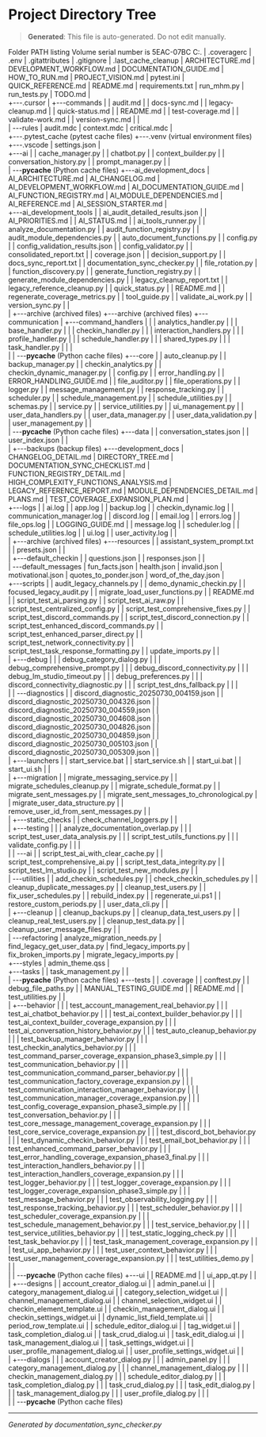 # Project Directory Tree

> **Generated**: This file is auto-generated. Do not edit manually.

Folder PATH listing
Volume serial number is 5EAC-07BC
C:.
|   .coveragerc
|   .env
|   .gitattributes
|   .gitignore
|   .last_cache_cleanup
|   ARCHITECTURE.md
|   DEVELOPMENT_WORKFLOW.md
|   DOCUMENTATION_GUIDE.md
|   HOW_TO_RUN.md
|   PROJECT_VISION.md
|   pytest.ini
|   QUICK_REFERENCE.md
|   README.md
|   requirements.txt
|   run_mhm.py
|   run_tests.py
|   TODO.md
|   
+---.cursor
|   +---commands
|   |       audit.md
|   |       docs-sync.md
|   |       legacy-cleanup.md
|   |       quick-status.md
|   |       README.md
|   |       test-coverage.md
|   |       validate-work.md
|   |       version-sync.md
|   |       
|   \---rules
|           audit.mdc
|           context.mdc
|           critical.mdc
|           
+---.pytest_cache
    (pytest cache files)
+---.venv
    (virtual environment files)
+---.vscode
|       settings.json
|       
+---ai
|   |   cache_manager.py
|   |   chatbot.py
|   |   context_builder.py
|   |   conversation_history.py
|   |   prompt_manager.py
|   |   
|   \---__pycache__
    (Python cache files)
+---ai_development_docs
|       AI_ARCHITECTURE.md
|       AI_CHANGELOG.md
|       AI_DEVELOPMENT_WORKFLOW.md
|       AI_DOCUMENTATION_GUIDE.md
|       AI_FUNCTION_REGISTRY.md
|       AI_MODULE_DEPENDENCIES.md
|       AI_REFERENCE.md
|       AI_SESSION_STARTER.md
|       
+---ai_development_tools
|   |   ai_audit_detailed_results.json
|   |   AI_PRIORITIES.md
|   |   AI_STATUS.md
|   |   ai_tools_runner.py
|   |   analyze_documentation.py
|   |   audit_function_registry.py
|   |   audit_module_dependencies.py
|   |   auto_document_functions.py
|   |   config.py
|   |   config_validation_results.json
|   |   config_validator.py
|   |   consolidated_report.txt
|   |   coverage.json
|   |   decision_support.py
|   |   docs_sync_report.txt
|   |   documentation_sync_checker.py
|   |   file_rotation.py
|   |   function_discovery.py
|   |   generate_function_registry.py
|   |   generate_module_dependencies.py
|   |   legacy_cleanup_report.txt
|   |   legacy_reference_cleanup.py
|   |   quick_status.py
|   |   README.md
|   |   regenerate_coverage_metrics.py
|   |   tool_guide.py
|   |   validate_ai_work.py
|   |   version_sync.py
|   |   
|   +---archive
    (archived files)
+---archive
    (archived files)
+---communication
|   +---command_handlers
|   |   |   analytics_handler.py
|   |   |   base_handler.py
|   |   |   checkin_handler.py
|   |   |   interaction_handlers.py
|   |   |   profile_handler.py
|   |   |   schedule_handler.py
|   |   |   shared_types.py
|   |   |   task_handler.py
|   |   |   
|   |   \---__pycache__
    (Python cache files)
+---core
|   |   auto_cleanup.py
|   |   backup_manager.py
|   |   checkin_analytics.py
|   |   checkin_dynamic_manager.py
|   |   config.py
|   |   error_handling.py
|   |   ERROR_HANDLING_GUIDE.md
|   |   file_auditor.py
|   |   file_operations.py
|   |   logger.py
|   |   message_management.py
|   |   response_tracking.py
|   |   scheduler.py
|   |   schedule_management.py
|   |   schedule_utilities.py
|   |   schemas.py
|   |   service.py
|   |   service_utilities.py
|   |   ui_management.py
|   |   user_data_handlers.py
|   |   user_data_manager.py
|   |   user_data_validation.py
|   |   user_management.py
|   |   
|   \---__pycache__
    (Python cache files)
+---data
|   |   conversation_states.json
|   |   user_index.json
|   |   
|   +---backups
    (backup files)
+---development_docs
|       CHANGELOG_DETAIL.md
|       DIRECTORY_TREE.md
|       DOCUMENTATION_SYNC_CHECKLIST.md
|       FUNCTION_REGISTRY_DETAIL.md
|       HIGH_COMPLEXITY_FUNCTIONS_ANALYSIS.md
|       LEGACY_REFERENCE_REPORT.md
|       MODULE_DEPENDENCIES_DETAIL.md
|       PLANS.md
|       TEST_COVERAGE_EXPANSION_PLAN.md
|       
+---logs
|   |   ai.log
|   |   app.log
|   |   backup.log
|   |   checkin_dynamic.log
|   |   communication_manager.log
|   |   discord.log
|   |   email.log
|   |   errors.log
|   |   file_ops.log
|   |   LOGGING_GUIDE.md
|   |   message.log
|   |   scheduler.log
|   |   schedule_utilities.log
|   |   ui.log
|   |   user_activity.log
|   |   
|   +---archive
    (archived files)
+---resources
|   |   assistant_system_prompt.txt
|   |   presets.json
|   |   
|   +---default_checkin
|   |       questions.json
|   |       responses.json
|   |       
|   \---default_messages
|           fun_facts.json
|           health.json
|           invalid.json
|           motivational.json
|           quotes_to_ponder.json
|           word_of_the_day.json
|           
+---scripts
|   |   audit_legacy_channels.py
|   |   demo_dynamic_checkin.py
|   |   focused_legacy_audit.py
|   |   migrate_load_user_functions.py
|   |   README.md
|   |   script_test_ai_parsing.py
|   |   script_test_ai_raw.py
|   |   script_test_centralized_config.py
|   |   script_test_comprehensive_fixes.py
|   |   script_test_discord_commands.py
|   |   script_test_discord_connection.py
|   |   script_test_enhanced_discord_commands.py
|   |   script_test_enhanced_parser_direct.py
|   |   script_test_network_connectivity.py
|   |   script_test_task_response_formatting.py
|   |   update_imports.py
|   |   
|   +---debug
|   |   |   debug_category_dialog.py
|   |   |   debug_comprehensive_prompt.py
|   |   |   debug_discord_connectivity.py
|   |   |   debug_lm_studio_timeout.py
|   |   |   debug_preferences.py
|   |   |   discord_connectivity_diagnostic.py
|   |   |   script_test_dns_fallback.py
|   |   |   
|   |   \---diagnostics
|   |           discord_diagnostic_20250730_004159.json
|   |           discord_diagnostic_20250730_004326.json
|   |           discord_diagnostic_20250730_004559.json
|   |           discord_diagnostic_20250730_004608.json
|   |           discord_diagnostic_20250730_004826.json
|   |           discord_diagnostic_20250730_004859.json
|   |           discord_diagnostic_20250730_005103.json
|   |           discord_diagnostic_20250730_005309.json
|   |           
|   +---launchers
|   |       start_service.bat
|   |       start_service.sh
|   |       start_ui.bat
|   |       start_ui.sh
|   |       
|   +---migration
|   |       migrate_messaging_service.py
|   |       migrate_schedules_cleanup.py
|   |       migrate_schedule_format.py
|   |       migrate_sent_messages.py
|   |       migrate_sent_messages_to_chronological.py
|   |       migrate_user_data_structure.py
|   |       remove_user_id_from_sent_messages.py
|   |       
|   +---static_checks
|   |       check_channel_loggers.py
|   |       
|   +---testing
|   |   |   analyze_documentation_overlap.py
|   |   |   script_test_user_data_analysis.py
|   |   |   script_test_utils_functions.py
|   |   |   validate_config.py
|   |   |   
|   |   \---ai
|   |           script_test_ai_with_clear_cache.py
|   |           script_test_comprehensive_ai.py
|   |           script_test_data_integrity.py
|   |           script_test_lm_studio.py
|   |           script_test_new_modules.py
|   |           
|   \---utilities
|       |   add_checkin_schedules.py
|       |   check_checkin_schedules.py
|       |   cleanup_duplicate_messages.py
|       |   cleanup_test_users.py
|       |   fix_user_schedules.py
|       |   rebuild_index.py
|       |   regenerate_ui.ps1
|       |   restore_custom_periods.py
|       |   user_data_cli.py
|       |   
|       +---cleanup
|       |       cleanup_backups.py
|       |       cleanup_data_test_users.py
|       |       cleanup_real_test_users.py
|       |       cleanup_test_data.py
|       |       cleanup_user_message_files.py
|       |       
|       \---refactoring
|               analyze_migration_needs.py
|               find_legacy_get_user_data.py
|               find_legacy_imports.py
|               fix_broken_imports.py
|               migrate_legacy_imports.py
|               
+---styles
|       admin_theme.qss
|       
+---tasks
|   |   task_management.py
|   |   
|   \---__pycache__
    (Python cache files)
+---tests
|   |   .coverage
|   |   conftest.py
|   |   debug_file_paths.py
|   |   MANUAL_TESTING_GUIDE.md
|   |   README.md
|   |   test_utilities.py
|   |   
|   +---behavior
|   |   |   test_account_management_real_behavior.py
|   |   |   test_ai_chatbot_behavior.py
|   |   |   test_ai_context_builder_behavior.py
|   |   |   test_ai_context_builder_coverage_expansion.py
|   |   |   test_ai_conversation_history_behavior.py
|   |   |   test_auto_cleanup_behavior.py
|   |   |   test_backup_manager_behavior.py
|   |   |   test_checkin_analytics_behavior.py
|   |   |   test_command_parser_coverage_expansion_phase3_simple.py
|   |   |   test_communication_behavior.py
|   |   |   test_communication_command_parser_behavior.py
|   |   |   test_communication_factory_coverage_expansion.py
|   |   |   test_communication_interaction_manager_behavior.py
|   |   |   test_communication_manager_coverage_expansion.py
|   |   |   test_config_coverage_expansion_phase3_simple.py
|   |   |   test_conversation_behavior.py
|   |   |   test_core_message_management_coverage_expansion.py
|   |   |   test_core_service_coverage_expansion.py
|   |   |   test_discord_bot_behavior.py
|   |   |   test_dynamic_checkin_behavior.py
|   |   |   test_email_bot_behavior.py
|   |   |   test_enhanced_command_parser_behavior.py
|   |   |   test_error_handling_coverage_expansion_phase3_final.py
|   |   |   test_interaction_handlers_behavior.py
|   |   |   test_interaction_handlers_coverage_expansion.py
|   |   |   test_logger_behavior.py
|   |   |   test_logger_coverage_expansion.py
|   |   |   test_logger_coverage_expansion_phase3_simple.py
|   |   |   test_message_behavior.py
|   |   |   test_observability_logging.py
|   |   |   test_response_tracking_behavior.py
|   |   |   test_scheduler_behavior.py
|   |   |   test_scheduler_coverage_expansion.py
|   |   |   test_schedule_management_behavior.py
|   |   |   test_service_behavior.py
|   |   |   test_service_utilities_behavior.py
|   |   |   test_static_logging_check.py
|   |   |   test_task_behavior.py
|   |   |   test_task_management_coverage_expansion.py
|   |   |   test_ui_app_behavior.py
|   |   |   test_user_context_behavior.py
|   |   |   test_user_management_coverage_expansion.py
|   |   |   test_utilities_demo.py
|   |   |   
|   |   \---__pycache__
    (Python cache files)
+---ui
|   |   README.md
|   |   ui_app_qt.py
|   |   
|   +---designs
|   |       account_creator_dialog.ui
|   |       admin_panel.ui
|   |       category_management_dialog.ui
|   |       category_selection_widget.ui
|   |       channel_management_dialog.ui
|   |       channel_selection_widget.ui
|   |       checkin_element_template.ui
|   |       checkin_management_dialog.ui
|   |       checkin_settings_widget.ui
|   |       dynamic_list_field_template.ui
|   |       period_row_template.ui
|   |       schedule_editor_dialog.ui
|   |       tag_widget.ui
|   |       task_completion_dialog.ui
|   |       task_crud_dialog.ui
|   |       task_edit_dialog.ui
|   |       task_management_dialog.ui
|   |       task_settings_widget.ui
|   |       user_profile_management_dialog.ui
|   |       user_profile_settings_widget.ui
|   |       
|   +---dialogs
|   |   |   account_creator_dialog.py
|   |   |   admin_panel.py
|   |   |   category_management_dialog.py
|   |   |   channel_management_dialog.py
|   |   |   checkin_management_dialog.py
|   |   |   schedule_editor_dialog.py
|   |   |   task_completion_dialog.py
|   |   |   task_crud_dialog.py
|   |   |   task_edit_dialog.py
|   |   |   task_management_dialog.py
|   |   |   user_profile_dialog.py
|   |   |   
|   |   \---__pycache__
    (Python cache files)

---

*Generated by documentation_sync_checker.py*